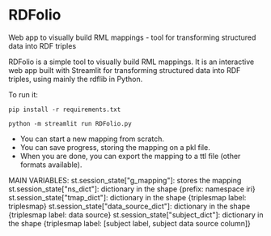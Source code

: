 # RDFolio

Web app to visually build RML mappings - tool for transforming structured data into RDF triples

RDFolio is a simple tool to visually build RML mappings. It is an interactive web app built
with Streamlit for transforming structured data into RDF triples, using mainly the rdflib in Python.

To run it:

`pip install -r requirements.txt`

`python -m streamlit run RDFolio.py`

- You can start a new mapping from scratch.
- You can save progress, storing the mapping on a pkl file.
- When you are done, you can export the mapping to a ttl file
(other formats available).




MAIN VARIABLES:
st.session_state["g_mapping"]: stores the mapping
st.session_state["ns_dict"]: dictionary in the shape {prefix: namespace iri}
st.session_state["tmap_dict"]: dictionary in the shape {triplesmap label: triplesmap}
st.session_state["data_source_dict"]: dictionary in the shape {triplesmap label: data source}
st.session_state["subject_dict"]: dictionary in the shape {triplesmap label: [subject label, subject data source column]}
